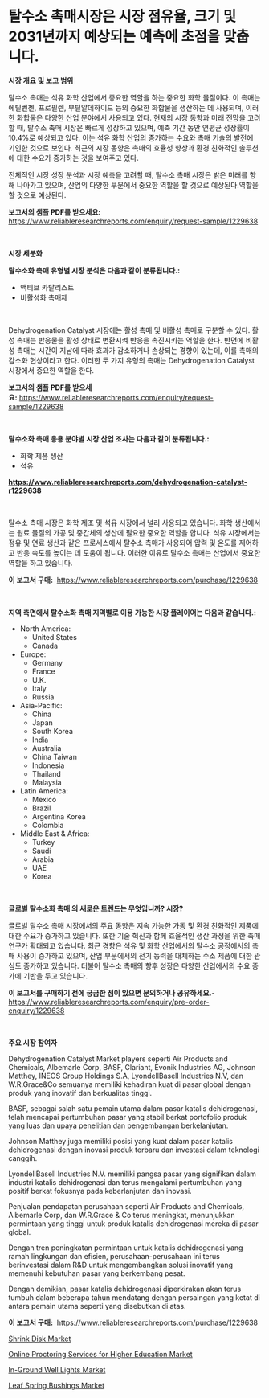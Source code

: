 <p><h1>탈수소 촉매시장은 시장 점유율, 크기 및 2031년까지 예상되는 예측에 초점을 맞춥니다.</h1></p><p><strong>시장 개요 및 보고 범위</strong></p>
<p><p>탈수소 촉매는 석유 화학 산업에서 중요한 역할을 하는 중요한 화학 물질이다. 이 촉매는 에틸벤젠, 프로필렌, 부틸알데하이드 등의 중요한 화합물을 생산하는 데 사용되며, 이러한 화합물은 다양한 산업 분야에서 사용되고 있다. 현재의 시장 동향과 미래 전망을 고려할 때, 탈수소 촉매 시장은 빠르게 성장하고 있으며, 예측 기간 동안 연평균 성장률이 10.4%로 예상되고 있다. 이는 석유 화학 산업의 증가하는 수요와 촉매 기술의 발전에 기인한 것으로 보인다. 최근의 시장 동향은 촉매의 효율성 향상과 환경 친화적인 솔루션에 대한 수요가 증가하는 것을 보여주고 있다.</p><p>전체적인 시장 성장 분석과 시장 예측을 고려할 때, 탈수소 촉매 시장은 밝은 미래를 향해 나아가고 있으며, 산업의 다양한 부문에서 중요한 역할을 할 것으로 예상된다.역할을 할 것으로 예상된다.</p></p>
<p><strong>보고서의 샘플 PDF를 받으세요:</strong> <a href="https://www.reliableresearchreports.com/enquiry/request-sample/1229638">https://www.reliableresearchreports.com/enquiry/request-sample/1229638</a></p>
<p>&nbsp;</p>
<p><strong>시장 세분화</strong></p>
<p><strong>탈수소화 촉매 유형별 시장 분석은 다음과 같이 분류됩니다.:</strong></p>
<p><ul><li>액티브 카탈리스트</li><li>비활성화 촉매제</li></ul></p>
<p>&nbsp;</p>
<p><p>Dehydrogenation Catalyst 시장에는 활성 촉매 및 비활성 촉매로 구분할 수 있다. 활성 촉매는 반응물을 활성 상태로 변환시켜 반응을 촉진시키는 역할을 한다. 반면에 비활성 촉매는 시간이 지남에 따라 효과가 감소하거나 손상되는 경향이 있는데, 이를 촉매의 감소화 현상이라고 한다. 이러한 두 가지 유형의 촉매는 Dehydrogenation Catalyst 시장에서 중요한 역할을 한다.</p></p>
<p><strong>보고서의 샘플 PDF를 받으세요:</strong>&nbsp;<a href="https://www.reliableresearchreports.com/enquiry/request-sample/1229638">https://www.reliableresearchreports.com/enquiry/request-sample/1229638</a></p>
<p>&nbsp;</p>
<p><strong> 탈수소화 촉매 응용 분야별 시장 산업 조사는 다음과 같이 분류됩니다.:</strong></p>
<p><ul><li>화학 제품 생산</li><li>석유</li></ul></p>
<p><strong><a href="https://www.reliableresearchreports.com/dehydrogenation-catalyst-r1229638">https://www.reliableresearchreports.com/dehydrogenation-catalyst-r1229638</a></strong></p>
<p>&nbsp;</p>
<p><p>탈수소 촉매 시장은 화학 제조 및 석유 시장에서 널리 사용되고 있습니다. 화학 생산에서는 원료 물질의 가공 및 중간체의 생산에 필요한 중요한 역할을 합니다. 석유 시장에서는 정유 및 연료 생산과 같은 프로세스에서 탈수소 촉매가 사용되어 압력 및 온도를 제어하고 반응 속도를 높이는 데 도움이 됩니다. 이러한 이유로 탈수소 촉매는 산업에서 중요한 역할을 하고 있습니다.</p></p>
<p><strong>이 보고서 구매:</strong>&nbsp; <a href="https://www.reliableresearchreports.com/purchase/1229638">https://www.reliableresearchreports.com/purchase/1229638</a></p>
<p>&nbsp;</p>
<p><strong>지역 측면에서 탈수소화 촉매 지역별로 이용 가능한 시장 플레이어는 다음과 같습니다.:</strong></p>
<p><ul>
    <li>
        North America:
        <ul>
            <li>United States</li>
            <li>Canada</li>
        </ul>
    </li>
    <li>
        Europe:
        <ul>
            <li>Germany</li>
            <li>France</li>
            <li>U.K.</li>
            <li>Italy</li>
            <li>Russia</li>
        </ul>
    </li>
    <li>
        Asia-Pacific:
        <ul>
            <li>China</li>
            <li>Japan</li>
            <li>South Korea</li>
            <li>India</li>
            <li>Australia</li>
            <li>China Taiwan</li>
            <li>Indonesia</li>
            <li>Thailand</li>
            <li>Malaysia</li>
        </ul>
    </li>
    <li>
        Latin America:
        <ul>
            <li>Mexico</li>
            <li>Brazil</li>
            <li>Argentina Korea</li>
            <li>Colombia</li>
        </ul>
    </li>
    <li>
        Middle East & Africa:
        <ul>
            <li>Turkey</li>
            <li>Saudi</li>
            <li>Arabia</li>
            <li>UAE</li>
            <li>Korea</li>
        </ul>
    </li>
    </ul></p>
<p>&nbsp;</p>
<p><strong>글로벌 탈수소화 촉매 의 새로운 트렌드는 무엇입니까? 시장?</strong></p>
<p><p>글로벌 탈수소 촉매 시장에서의 주요 동향은 지속 가능한 가동 및 환경 친화적인 제품에 대한 수요가 증가하고 있습니다. 또한 기술 혁신과 함께 효율적인 생산 과정을 위한 촉매 연구가 확대되고 있습니다. 최근 경향은 석유 및 화학 산업에서의 탈수소 공정에서의 촉매 사용이 증가하고 있으며, 산업 부문에서의 전기 동력을 대체하는 수소 제품에 대한 관심도 증가하고 있습니다. 더불어 탈수소 촉매의 향후 성장은 다양한 산업에서의 수요 증가에 기반을 두고 있습니다.</p></p>
<p><strong>이 보고서를 구매하기 전에 궁금한 점이 있으면 문의하거나 공유하세요.</strong>- <a href="https://www.reliableresearchreports.com/enquiry/pre-order-enquiry/1229638">https://www.reliableresearchreports.com/enquiry/pre-order-enquiry/1229638</a></p>
<p>&nbsp;</p>
<p><strong>주요 시장 참여자</strong></p>
<p><p>Dehydrogenation Catalyst Market players seperti Air Products and Chemicals, Albemarle Corp, BASF, Clariant, Evonik Industries AG, Johnson Matthey, INEOS Group Holdings S.A, LyondellBasell Industries N.V, dan W.R.Grace&Co semuanya memiliki kehadiran kuat di pasar global dengan produk yang inovatif dan berkualitas tinggi.</p><p>BASF, sebagai salah satu pemain utama dalam pasar katalis dehidrogenasi, telah mencapai pertumbuhan pasar yang stabil berkat portofolio produk yang luas dan upaya penelitian dan pengembangan berkelanjutan.</p><p>Johnson Matthey juga memiliki posisi yang kuat dalam pasar katalis dehidrogenasi dengan inovasi produk terbaru dan investasi dalam teknologi canggih.</p><p>LyondellBasell Industries N.V. memiliki pangsa pasar yang signifikan dalam industri katalis dehidrogenasi dan terus mengalami pertumbuhan yang positif berkat fokusnya pada keberlanjutan dan inovasi.</p><p>Penjualan pendapatan perusahaan seperti Air Products and Chemicals, Albemarle Corp, dan W.R.Grace & Co terus meningkat, menunjukkan permintaan yang tinggi untuk produk katalis dehidrogenasi mereka di pasar global.</p><p>Dengan tren peningkatan permintaan untuk katalis dehidrogenasi yang ramah lingkungan dan efisien, perusahaan-perusahaan ini terus berinvestasi dalam R&D untuk mengembangkan solusi inovatif yang memenuhi kebutuhan pasar yang berkembang pesat.</p><p>Dengan demikian, pasar katalis dehidrogenasi diperkirakan akan terus tumbuh dalam beberapa tahun mendatang dengan persaingan yang ketat di antara pemain utama seperti yang disebutkan di atas.</p></p>
<p><strong>이 보고서 구매:</strong>&nbsp;&nbsp;<a href="https://www.reliableresearchreports.com/purchase/1229638">https://www.reliableresearchreports.com/purchase/1229638</a></p>
<p><p><a href="https://github.com/ruddyyedelwadw/Market-Research-Report-List-2/blob/main/shrink-disk-market.md">Shrink Disk Market</a></p><p><a href="https://www.linkedin.com/pulse/online-proctoring-services-higher-education-market-growth-kph3f?trackingId=0RDsFZCLa0F5bCgvxufUcg%3D%3D">Online Proctoring Services for Higher Education Market</a></p><p><a href="https://www.linkedin.com/pulse/in-ground-well-lights-market-size-evaluating-its-trends-w7xjf?trackingId=HAR2LdMipxqFjN4%2FQefghA%3D%3D">In-Ground Well Lights Market</a></p><p><a href="https://github.com/jaidynmorantestelletmjzya/Market-Research-Report-List-2/blob/main/leaf-spring-bushings-market.md">Leaf Spring Bushings Market</a></p></p>
